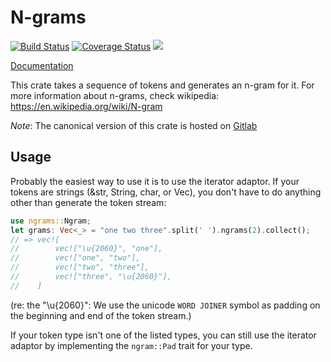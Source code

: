 # N-grams

[![Build Status](https://travis-ci.org/pwoolcoc/ngrams.svg)](https://travis-ci.org/pwoolcoc/ngrams)
[![Coverage Status](https://coveralls.io/repos/pwoolcoc/ngrams/badge.svg?branch=master&service=github)](https://coveralls.io/github/pwoolcoc/ngrams?branch=master)
[![](https://meritbadge.herokuapp.com/ngrams)](https://crates.io/crates/ngrams)

[Documentation](https://pwoolcoc.gitlab.io/ngrams/ngrams)

This crate takes a sequence of tokens and generates an n-gram for it.
For more information about n-grams, check wikipedia: https://en.wikipedia.org/wiki/N-gram

*Note*: The canonical version of this crate is hosted on [Gitlab](https://gitlab.com/pwoolcoc/ngrams)

## Usage

Probably the easiest way to use it is to use the iterator adaptor. If
your tokens are strings (&str, String, char, or Vec<u8>), you don't have
to do anything other than generate the token stream:

```rust
use ngrams::Ngram;
let grams: Vec<_> = "one two three".split(' ').ngrams(2).collect();
// => vec![
//        vec!["\u{2060}", "one"],
//        vec!["one", "two"],
//        vec!["two", "three"],
//        vec!["three", "\u{2060}"],
//    ]
```

(re: the "\u{2060}": We use the unicode `WORD JOINER` symbol as padding on the beginning and
end of the token stream.)

If your token type isn't one of the listed types, you can still use the
iterator adaptor by implementing the `ngram::Pad` trait for your type.

